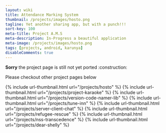 ```yaml
---
layout: wiki
title: Attendance Marking System
thumbnail: /projects/images/hosto.png
tagline: Yet another sharing app, but with a punch!!!
sort-key: 100
meta-title: Project A.M.S
meta-description: In-Progress a beautiful application
meta-image: /projects/images/hosto.png
tags: [projects, android, karunya]
disableComments: true
---
```


<div markdown="span" class="alert alert-danger" role="alert"><i class="fa fa-info-circle"></i> <b>Sorry</b> the project page is still not yet ported :construction:</div>

Please checkout other project pages below

{% include url-thumbnail.html url="/projects/hosto" %}
{% include url-thumbnail.html url="/projects/project-karaoke" %}
{% include url-thumbnail.html url="/projects/version-code-namer-lib" %}
{% include url-thumbnail.html url="/projects/tune-inn" %}
{% include url-thumbnail.html url="/projects/server-client-chat" %}
{% include url-thumbnail.html url="/projects/refugee-rescue" %}
{% include url-thumbnail.html url="/projects/nss-transcedence" %}
{% include url-thumbnail.html url="/projects/dear-shelly" %}